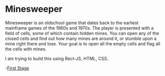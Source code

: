 # Minesweeper

Minesweeper is an oldschool game that dates back to the earliest mainframe games of the 1960s and 1970s. The player is presented with a field of cells, some of which contain hidden mines. You can open any of the closed cells and find out how many mines are around it, or stumble upon a mine right there and lose. Your goal is to open all the empty cells and flag all the cells with mines.
<br>

I am trying to build this using Rect-JS, HTML, CSS..

-[First Stage](https://github.com/krunal-ctrl/Minesweeper/tree/main/Minesweeper%20is%20loading)
